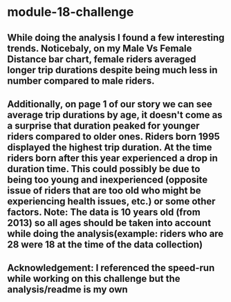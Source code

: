 # module-18-challenge

## While doing the analysis I found a few interesting trends. Noticebaly, on my Male Vs Female Distance bar chart, female riders averaged longer trip durations despite being much less in number compared to male riders.

## Additionally, on page 1 of our story we can see average trip durations by age, it doesn't come as a surprise that duration peaked for younger riders compared to older ones. Riders born 1995 displayed the highest trip duration. At the time riders born after this year experienced a drop in duration time. This could possibly be due to being too young and inexperienced (opposite issue of riders that are too old who might be experiencing health issues, etc.) or some other factors. Note: The data is 10 years old (from 2013) so all ages should be taken into account while doing the analysis(example: riders who are 28 were 18 at the time of the data collection)







## Acknowledgement: I referenced the speed-run while working on this challenge but the analysis/readme is my own